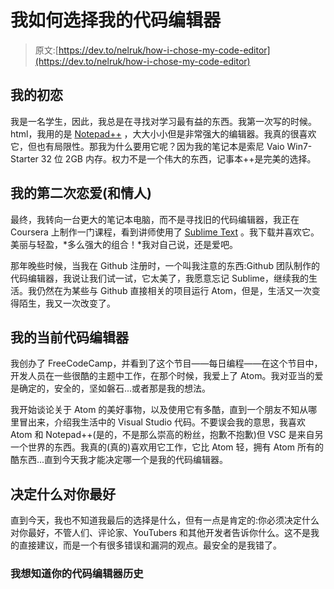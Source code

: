 # 我如何选择我的代码编辑器

> 原文:[https://dev.to/nelruk/how-i-chose-my-code-editor](https://dev.to/nelruk/how-i-chose-my-code-editor)

## [](#my-first-love)我的初恋

我是一名学生，因此，我总是在寻找对学习最有益的东西。我第一次写的时候。html，我用的是 [Notepad++](https://notepad-plus-plus.org/download/v7.5.html) ，大大小小但是非常强大的编辑器。我真的很喜欢它，但也有局限性。那我为什么要用它呢？因为我的笔记本是索尼 Vaio Win7-Starter 32 位 2GB 内存。权力不是一个伟大的东西，记事本++是完美的选择。

## [](#my-second-love-and-the-lover)我的第二次恋爱(和情人)

最终，我转向一台更大的笔记本电脑，而不是寻找旧的代码编辑器，我正在 Coursera 上制作一门课程，看到讲师使用了 [Sublime Text](https://www.sublimetext.com) 。我下载并喜欢它。美丽与轻盈，*多么强大的组合！*我对自己说，还是爱吧。

那年晚些时候，当我在 Github 注册时，一个叫我注意的东西:Github 团队制作的代码编辑器，我说让我们试一试，它太美了，我愿意忘记 Sublime，继续我的生活。我仍然在为某些与 Github 直接相关的项目运行 Atom，但是，生活又一次变得陌生，我又一次改变了。

## [](#my-currents-code-editors)我的当前代码编辑器

我创办了 FreeCodeCamp，并看到了这个节目——每日编程——在这个节目中，开发人员在一些很酷的主题中工作，在那个时候，我爱上了 Atom。我对亚当的爱是确定的，安全的，坚如磐石...或者那是我的想法。

我开始谈论关于 Atom 的美好事物，以及使用它有多酷，直到一个朋友不知从哪里冒出来，介绍我生活中的 Visual Studio 代码。不要误会我的意思，我喜欢 Atom 和 Notepad++(是的，不是那么崇高的粉丝，抱歉不抱歉)但 VSC 是来自另一个世界的东西。我真的(真的)喜欢用它工作，它比 Atom 轻，拥有 Atom 所有的酷东西...直到今天我才能决定哪一个是我的代码编辑器。

## [](#decide-whats-the-best-thing-for-you)决定什么对你最好

直到今天，我也不知道我最后的选择是什么，但有一点是肯定的:你必须决定什么对你最好，不管人们、评论家、YouTubers 和其他开发者告诉你什么。这不是我的直接建议，而是一个有很多错误和漏洞的观点。最安全的是我错了。

### [](#i-would-like-to-know-your-code-editor-history)我想知道你的代码编辑器历史